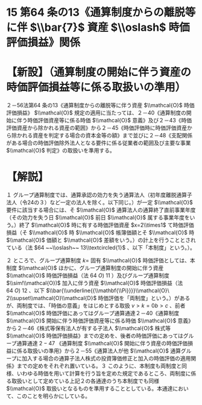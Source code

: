 # 15 第64 条の13《通算制度からの離脱等に伴 $\\bar{7}$ 資産 $\\oslash$ 時価評価損益》関係

# 【新設】（通算制度の開始に伴う資産の時価評価損益等に係る取扱いの準用）

２－56法第64 条の13《通算制度からの離脱等に伴う資産 $\\mathcal{O}$ 時価評価損益》 $\\mathcal{O}$ 規定の適用に当たっては、２－40《通算制度の開始に伴う時価評価資産等に係る時価 $\\mathcal{O}$ 意義》及び２－43《時価評価資産から除かれる資産の範囲》から２－45《時価評価時に時価評価資産から除かれる資産を判定する場合の資本金等の額》まで並びに２－48《支配関係がある場合の時価評価除外法人となる要件に係る従業者の範囲及び主要な事業 $\\mathcal{O}$ 判定》の取扱いを準用する。

# 【解説】

１ グループ通算制度では、通算承認の効力を失う通算法人（初年度離脱通算子法人（令24の３）など一定の法人を除く。以下同じ。）が一定 $\\mathcal{O}$ 要件に該当する場合には、そ $\\mathcal{O}$ 通算法人の通算終了直前事業年度（その効力を失う日 $\\mathcal{O}$ 前日 $\\mathcal{O}$ 属する事業年度をいう。）終了 $\\mathcal{O}$ 時に有する時価評価資産 $x=2\\times1$ て時価評価損益（そ $\\mathcal{O}$ 時 $\\mathcal{O}$ 帳簿価額とそ $\\mathcal{O}$ 時 $\\mathcal{O}$ 価額と $\\mathcal{O}$ 差額をいう。）の計上を行うこととされている（法 $64 ~~\\oslash~~ 13\\textcircled{1}$ 、以下「本制度」という。）。

２ ところで、グループ通算制度 $k=$ 固有 $\\mathcal{O}$ 時価評価としては、本制度 $\\mathcal{O}$ ほかに、グループ通算制度の開始に伴う資産 $\\mathcal{O}$ 時価評価損益（法 $64\ O)\ 11$ ）及びグループ通算制度 $\\sim!\\mathcal{O})$ 加入に伴う資産 $\\mathcal{O}$ 時価評価損益（法 $64\ O)\ 12$ 、以下 $\\bar{\\underline{{\\mathbf{\\Pi}}}}\\mathcal{O}\ 2\\supset\\mathcal{O}\\mathcal{D}$ 時価評価を「両制度」という。）があるが、両制度では、「時価の意義」をはじめとする取扱 $v>k=0b>c$ 、前者 $\\mathcal{O}$ 時価評価にあってはグループ通算通達２－40《通算制度 $\\mathcal{O}$ 開始に伴う時価評価資産等に係る時価 $\\mathcal{O}$ 意義》から２－46《株式等保有法人が有する子法人 $\\mathcal{O}$ 株式等 $\\mathcal{O}$ 時価評価損益》までの定めを、後者の時価評価にあってはグループ通算通達 $2-47$ 《通算制度 $\\mathcal{O}$ 開始に伴う資産の時価評価損益に係る取扱いの準用》から２－55《通算法人が他 $\\mathcal{O}$ 通算グループに加入する場合の通算子法人株式の投資簿価修正と加入の時価評価の適用関係》までの定めをそれぞれ置いている。３ このように、本制度も両制度と同様、いわゆる時価を用いて計算を行う旨を定めた規定であるところ、両制度に係る取扱いとして定めている上記２の各通達のうち本制度でも同様 $\\mathcal{O}$ 取扱いとなるものを準用することとしている。本通達において、このことを明らかにしている。